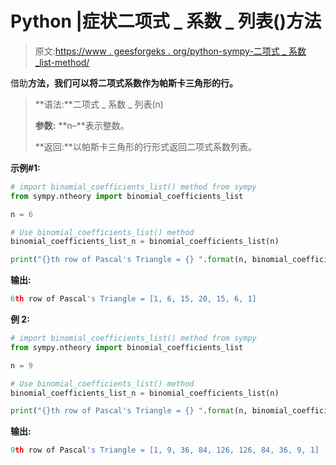 # Python |症状二项式 _ 系数 _ 列表()方法

> 原文:[https://www . geesforgeks . org/python-sympy-二项式 _ 系数 _list-method/](https://www.geeksforgeeks.org/python-sympy-binomial_coefficients_list-method/)

借助**方法，我们可以将二项式系数作为帕斯卡三角形的行。**

> **语法:**二项式 _ 系数 _ 列表(n)
> 
> **参数:**
> **n–**表示整数。
> 
> **返回:**以帕斯卡三角形的行形式返回二项式系数列表。

**示例#1:**

```py
# import binomial_coefficients_list() method from sympy
from sympy.ntheory import binomial_coefficients_list

n = 6

# Use binomial_coefficients_list() method 
binomial_coefficients_list_n = binomial_coefficients_list(n) 

print("{}th row of Pascal's Triangle = {} ".format(n, binomial_coefficients_list_n))
```

**输出:**

```py
6th row of Pascal's Triangle = [1, 6, 15, 20, 15, 6, 1] 

```

**例 2:**

```py
# import binomial_coefficients_list() method from sympy
from sympy.ntheory import binomial_coefficients_list

n = 9

# Use binomial_coefficients_list() method 
binomial_coefficients_list_n = binomial_coefficients_list(n) 

print("{}th row of Pascal's Triangle = {} ".format(n, binomial_coefficients_list_n))
```

**输出:**

```py
9th row of Pascal's Triangle = [1, 9, 36, 84, 126, 126, 84, 36, 9, 1]  

```